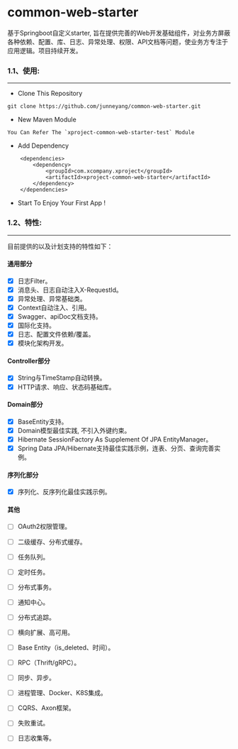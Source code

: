 # common-web-starter
基于Springboot自定义starter, 旨在提供完善的Web开发基础组件，对业务方屏蔽各种依赖、配置、库、日志、异常处理、权限、API文档等问题，使业务方专注于应用逻辑。项目持续开发。

### 1.1、使用:    
------
- Clone This Repository
```
git clone https://github.com/junneyang/common-web-starter.git
```
- New Maven Module
```
You Can Refer The `xproject-common-web-starter-test` Module
```
- Add Dependency
```
	<dependencies>
		<dependency>
			<groupId>com.xcompany.xproject</groupId>
			<artifactId>xproject-common-web-starter</artifactId>
		</dependency>
	</dependencies>
```
- Start To Enjoy Your First App !

### 1.2、特性:    
------
目前提供的以及计划支持的特性如下：

#### 通用部分
- [x] 日志Filter。
- [x] 消息头、日志自动注入X-RequestId。
- [x] 异常处理、异常基础类。
- [x] Context自动注入、引用。
- [x] Swagger、apiDoc文档支持。
- [x] 国际化支持。
- [x] 日志、配置文件依赖/覆盖。
- [x] 模块化架构开发。

#### Controller部分
- [x] String与TimeStamp自动转换。
- [x] HTTP请求、响应、状态码基础库。

#### Domain部分
- [x] BaseEntity支持。
- [x] Domain模型最佳实践, 不引入外键约束。
- [x] Hibernate SessionFactory As Supplement Of JPA EntityManager。
- [x] Spring Data JPA/Hibernate支持最佳实践示例，连表、分页、查询完善实例。

#### 序列化部分
- [x] 序列化、反序列化最佳实践示例。

#### 其他
- [ ] OAuth2权限管理。
- [ ] 二级缓存、分布式缓存。
- [ ] 任务队列。
- [ ] 定时任务。
- [ ] 分布式事务。
- [ ] 通知中心。
- [ ] 分布式追踪。
- [ ] 横向扩展、高可用。
- [ ] Base Entity（is_deleted、时间）。
- [ ] RPC（Thrift/gRPC）。
- [ ] 同步、异步。
- [ ] 进程管理、Docker、K8S集成。
- [ ] CQRS、Axon框架。
- [ ] 失败重试。
- [ ] 日志收集等。

